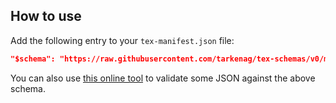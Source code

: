 ## How to use

Add the following entry to your `tex-manifest.json` file:

```json
"$schema": "https://raw.githubusercontent.com/tarkenag/tex-schemas/v0/manifest.json"
```

You can also use [this online tool](https://jsonschemalint.com/#!/version/draft-07/markup/json) to validate some JSON against the above schema.
